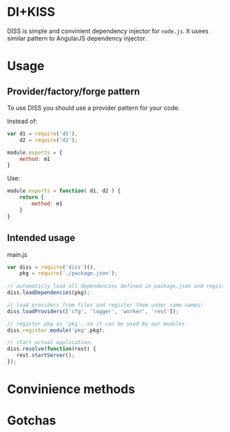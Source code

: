 # DI+KISS

DISS is simple and convinient dependency injector for `node.js`. It usees similar pattern to AngularJS
dependency injector.

# Usage
## Provider/factory/forge pattern

To use DISS you should use a provider pattern for your code.

Instead of:
```js
var d1 = require('d1'),
    d2 = require('d2');

module.exports = {
    method: m1
}    
```
Use:
```js
module.exports = function( d1, d2 ) {
    return {
        method: m1
    }
}
```

## Intended usage

main.js
```js
var diss = require('diss')(),
    pkg = require('./package.json');
    
// automaticly load all dependencies defined in package.json and register them under their own names    
diss.loadDependencies(pkg);  

// load providers from files and register them under same names: 
diss.loadProviders(['cfg', 'logger', 'worker', 'rest']);

// register pkg as 'pkg', so it can be used by our modules
diss.register.module('pkg',pkg);

// start actual application.
diss.resolve(function(rest) {
   rest.startServer(); 
});
```

# Convinience methods

# Gotchas